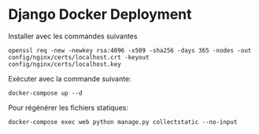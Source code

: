 # Django Docker Deployment
Installer avec les commandes suivantes
```
openssl req -new -newkey rsa:4096 -x509 -sha256 -days 365 -nodes -out config/nginx/certs/localhost.crt -keyout config/nginx/certs/localhost.key
```

Exécuter avec la commande suivante:

```
docker-compose up --d
```

Pour régénérer les fichiers statiques:
```
docker-compose exec web python manage.py collectstatic --no-input
```
